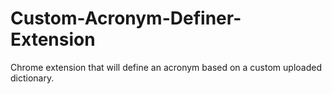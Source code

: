# Custom-Acronym-Definer-Extension

Chrome extension that will define an acronym based on a custom uploaded dictionary.
